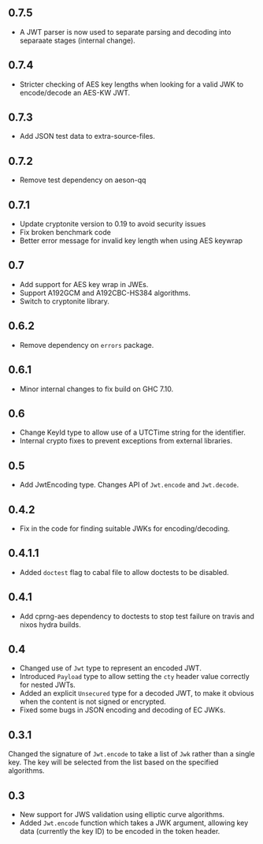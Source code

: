 0.7.5
-----

* A JWT parser is now used to separate parsing and decoding into separaate stages (internal change).

0.7.4
-----

* Stricter checking of AES key lengths when looking for a valid JWK to encode/decode an AES-KW JWT.

0.7.3
-----

* Add JSON test data to extra-source-files.

0.7.2
-----

* Remove test dependency on aeson-qq

0.7.1
-----

* Update cryptonite version to 0.19 to avoid security issues
* Fix broken benchmark code
* Better error message for invalid key length when using AES keywrap

0.7
---

* Add support for AES key wrap in JWEs.
* Support A192GCM and A192CBC-HS384 algorithms.
* Switch to cryptonite library.

0.6.2
-----

* Remove dependency on `errors` package.

0.6.1
-----

* Minor internal changes to fix build on GHC 7.10.

0.6
---

* Change KeyId type to allow use of a UTCTime string for the identifier.
* Internal crypto fixes to prevent exceptions from external libraries.

0.5
---

* Add JwtEncoding type. Changes API of `Jwt.encode` and `Jwt.decode`.

0.4.2
-----

* Fix in the code for finding suitable JWKs for encoding/decoding.

0.4.1.1
-------

* Added `doctest` flag to cabal file to allow doctests to be disabled.

0.4.1
-----

* Add cprng-aes dependency to doctests to stop test failure on travis and nixos hydra builds.

0.4
---

* Changed use of `Jwt` type to represent an encoded JWT.
* Introduced `Payload` type to allow setting the `cty` header value correctly for nested JWTs.
* Added an explicit `Unsecured` type for a decoded JWT, to make it obvious when the content is not signed or encrypted.
* Fixed some bugs in JSON encoding and decoding of EC JWKs.

0.3.1
-----

Changed the signature of `Jwt.encode` to take a list of `Jwk` rather than a single key. The key will be selected from
the list based on the specified algorithms.

0.3
---

* New support for JWS validation using elliptic curve algorithms.
* Added `Jwt.encode` function which takes a JWK argument, allowing key data (currently the key ID) to be encoded in the token header.
